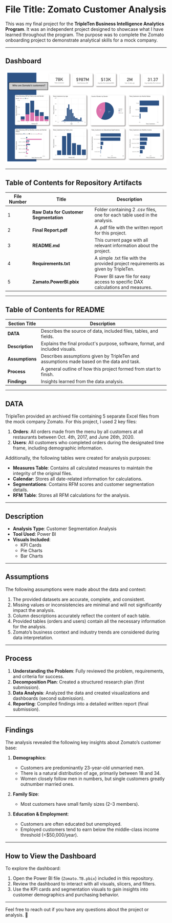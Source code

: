 # File Title: Zomato Customer Analysis

This was my final project for the **TripleTen Business Intelligence Analytics Program**. It was an independent project designed to showcase what I have learned throughout the program. The purpose was to complete the Zomato onboarding project to demonstrate analytical skills for a mock company.

---

## Dashboard

![Zomato Dashboard](https://github.com/Parkerjcow/Data_projects_Tripleten/blob/07e083d1db271c9f1ccf489447858529d44bfbe2/Zamato%20Customer%20Analysis%20Dashboard.png)

---

## Table of Contents for Repository Artifacts

| **File Number** | **Title**                  | **Description**                                                                 |
|------------------|---------------------------|---------------------------------------------------------------------------------|
| 1                | **Raw Data for Customer Segmentation**      | Folder containing 2 .csv files, one for each table used in the analysis.       |
| 2                | **Final Report.pdf** | A .pdf file with the written report for this project.                          |
| 3                | **README.md**             | This current page with all relevant information about the project.              |
| 4                | **Requirements.txt**      | A simple .txt file with the provided project requirements as given by TripleTen.|
| 5                | **Zamato.PowerBI.pbix**        | Power BI save file for easy access to specific DAX calculations and measures.   |

---

## Table of Contents for README

| **Section Title** | **Description**                                                                             |
|--------------------|---------------------------------------------------------------------------------------------|
| **DATA**           | Describes the source of data, included files, tables, and fields.                          |
| **Description**    | Explains the final product's purpose, software, format, and included visuals.              |
| **Assumptions**    | Describes assumptions given by TripleTen and assumptions made based on the data and task.  |
| **Process**        | A general outline of how this project formed from start to finish.                         |
| **Findings**       | Insights learned from the data analysis.                                                   |

---

## DATA

TripleTen provided an archived file containing 5 separate Excel files from the mock company Zomato. For this project, I used 2 key files:

1. **Orders**: All orders made from the menu by all customers at all restaurants between Oct. 4th, 2017, and June 26th, 2020.
2. **Users**: All customers who completed orders during the designated time frame, including demographic information.

Additionally, the following tables were created for analysis purposes:
- **Measures Table**: Contains all calculated measures to maintain the integrity of the original files.
- **Calendar**: Stores all date-related information for calculations.
- **Segmentations**: Contains RFM scores and customer segmentation details.
- **RFM Table**: Stores all RFM calculations for the analysis.

---

## Description

- **Analysis Type**: Customer Segmentation Analysis
- **Tool Used**: Power BI
- **Visuals Included**:
  - KPI Cards
  - Pie Charts
  - Bar Charts

---

## Assumptions

The following assumptions were made about the data and context:
1. The provided datasets are accurate, complete, and consistent.
2. Missing values or inconsistencies are minimal and will not significantly impact the analysis.
3. Column descriptions accurately reflect the content of each table.
4. Provided tables (orders and users) contain all the necessary information for the analysis.
5. Zomato’s business context and industry trends are considered during data interpretation.

---

## Process

1. **Understanding the Problem**: Fully reviewed the problem, requirements, and criteria for success.
2. **Decomposition Plan**: Created a structured research plan (first submission).
3. **Data Analysis**: Analyzed the data and created visualizations and dashboards (second submission).
4. **Reporting**: Compiled findings into a detailed written report (final submission).

---

## Findings

The analysis revealed the following key insights about Zomato’s customer base:

1. **Demographics**:
   - Customers are predominantly 23-year-old unmarried men.
   - There is a natural distribution of age, primarily between 18 and 34.
   - Women closely follow men in numbers, but single customers greatly outnumber married ones.

2. **Family Size**:
   - Most customers have small family sizes (2–3 members).

3. **Education & Employment**:
   - Customers are often educated but unemployed.
   - Employed customers tend to earn below the middle-class income threshold (\<$50,000/year).

---

## How to View the Dashboard

To explore the dashboard:
1. Open the Power BI file (`Zomato.TB.pbix`) included in this repository.
2. Review the dashboard to interact with all visuals, slicers, and filters.
3. Use the KPI cards and segmentation visuals to gain insights into customer demographics and purchasing behavior.

---

Feel free to reach out if you have any questions about the project or analysis. 🎉

